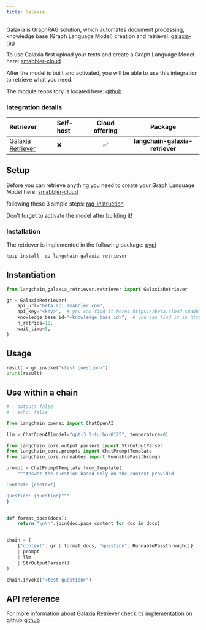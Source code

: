 ```yaml
---
title: Galaxia
---
```


Galaxia is GraphRAG solution, which automates document processing, knowledge base (Graph Language Model) creation and retrieval:
[galaxia-rag](https://smabbler.gitbook.io/smabbler/api-rag/smabblers-api-rag)

To use Galaxia first upload your texts and create a Graph Language Model here: [smabbler-cloud](https://beta.cloud.smabbler.com)

After the model is built and activated, you will be able to use this integration to retrieve what you need.

The module repository is located here: [github](https://github.com/rrozanski-smabbler/galaxia-langchain)

### Integration details
| Retriever | Self-host | Cloud offering | Package |
| :--- | :--- | :---: | :---: |
[Galaxia Retriever](https://github.com/rrozanski-smabbler/galaxia-langchain) | ❌ | ✅ | __langchain-galaxia-retriever__ |

## Setup
Before you can retrieve anything you need to create your Graph Language Model here: [smabbler-cloud](https://beta.cloud.smabbler.com)

following these 3 simple steps: [rag-instruction](https://smabbler.gitbook.io/smabbler/api-rag/build-rag-model-in-3-steps)

Don't forget to activate the model after building it!

### Installation
The retriever is implemented in the following package: [pypi](https://pypi.org/project/langchain-galaxia-retriever/)


```python
%pip install -qU langchain-galaxia-retriever
```

## Instantiation


```python
from langchain_galaxia_retriever.retriever import GalaxiaRetriever

gr = GalaxiaRetriever(
    api_url="beta.api.smabbler.com",
    api_key="<key>",  # you can find it here: https://beta.cloud.smabbler.com/user/account
    knowledge_base_id="<knowledge_base_id>",  # you can find it in https://beta.cloud.smabbler.com , in the model table
    n_retries=10,
    wait_time=5,
)
```

## Usage


```python
result = gr.invoke("<test question>")
print(result)
```

## Use within a chain


```python
# | output: false
# | echo: false

from langchain_openai import ChatOpenAI

llm = ChatOpenAI(model="gpt-3.5-turbo-0125", temperature=0)
```


```python
from langchain_core.output_parsers import StrOutputParser
from langchain_core.prompts import ChatPromptTemplate
from langchain_core.runnables import RunnablePassthrough

prompt = ChatPromptTemplate.from_template(
    """Answer the question based only on the context provided.

Context: {context}

Question: {question}"""
)


def format_docs(docs):
    return "\n\n".join(doc.page_content for doc in docs)


chain = (
    {"context": gr | format_docs, "question": RunnablePassthrough()}
    | prompt
    | llm
    | StrOutputParser()
)
```


```python
chain.invoke("<test question>")
```

## API reference

For more information about Galaxia Retriever check its implementation on github [github](https://github.com/rrozanski-smabbler/galaxia-langchain)
